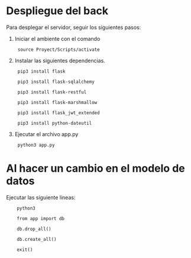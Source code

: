 # Despliegue del back
Para desplegar el servidor, seguir los siguientes pasos: 
1. Iniciar el ambiente con el comando
    
        source Proyect/Scripts/activate

2. Instalar las siguientes dependencias.   

        pip3 install flask

        pip3 install flask-sqlalchemy

        pip3 install flask-restful

        pip3 install flask-marshmallow

        pip3 install flask_jwt_extended

        pip3 install python-dateutil

3. Ejecutar el archivo app.py
   
        python3 app.py

# Al hacer un cambio en el modelo de datos
Ejecutar las siguiente lineas:

        python3

        from app import db

        db.drop_all()

        db.create_all()

        exit()